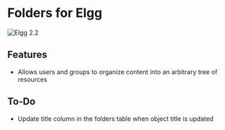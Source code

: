 # Folders for Elgg

![Elgg 2.2](https://img.shields.io/badge/Elgg-2.2-orange.svg?style=flat-square)

## Features

 * Allows users and groups to organize content into an arbitrary tree of resources


## To-Do

 * Update title column in the folders table when object title is updated

